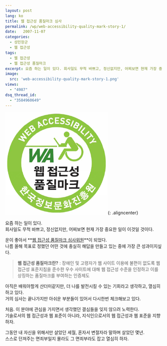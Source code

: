```yaml
---
layout: post
lang: ko
title: 웹 접근성 품질마크 심사
permalink: /wp/web-accessibility-quality-mark-story-1/
date:   2007-11-07
categories:
  - 성민장군
  - 웹 접근성
tags:
  - 웹 접근성
  - 웹 접근성 품질마크
excerpt: 요즘 하는 일이 있다. 회사일도 무척 바쁘고, 정신없지만, 어찌보면 현재 가장 중요한 일이 이것일 것이다. 운이 좋아서 웹 접근성 품질마크 심사위원이 되었다. 나름 올해 목표로 정했던 어떤 것에 충실히 해답을 만들고 있는 중에 가장 큰 성과이지싶다. 아직은 배워야할게 산더미같지만,  나를 발전시킬 수 있는 기회라고 생각하고, 열심히 하고 있다. 거의 심사는 끝나가지만 아쉬운 부분들이 있어서 다시한번 체크해보고 있다. 처음. 이 분야에 관심을 가지면서 생각했던 결심들을 잊지 않으려 노력한다. 기술로서의 웹 접근성과 웹 표준이 아니라, 지식인으로서의 웹 접근성과 웹 표준을 지향하자. [...]
image:
  src: 'web-accessibility-quality-mark-story-1.png'
views:
  - "4987"
dsq_thread_id:
  - "3584960649"
---
```


![한국정보문화진흥원 웹 접근성 품질마크](/assets/img/2007/071108_img_01.gif){: .aligncenter}

요즘 하는 일이 있다.  
회사일도 무척 바쁘고, 정신없지만, 어찌보면 현재 가장 중요한 일이 이것일 것이다.  

운이 좋아서 **[웹 접근성 품질마크 심사위원](//www.iabf.or.kr/Lab/Certification)**이 되었다.  
나름 올해 목표로 정했던 어떤 것에 충실히 해답을 만들고 있는 중에 가장 큰 성과이지싶다.  

> **웹 접근성 품질마크란?**
> :  장애인 및 고령자가 웹 사이트 이용에 불편이 없도록 웹 접근성 표준지침을 준수한 우수 사이트에 대해 웹 접근성 수준을 인정하고 이를 상징하는 품질마크를 부여하는 인증제도

아직은 배워야할게 산더미같지만, 더 나를 발전시킬 수 있는 기회라고 생각하고, 열심히 하고 있다.  
거의 심사는 끝나가지만 아쉬운 부분들이 있어서 다시한번 체크해보고 있다.

처음. 이 분야에 관심을 가지면서 생각했던 결심들을 잊지 않으려 노력한다.  
기술로서의 웹 접근성과 웹 표준이 아니라, 지식인으로서의 웹 접근성과 웹 표준을 지향하자.

그동안 내 자신을 위해서만 살았던 세월, 혼자서 변절자라 말하며 살았던 몇년.  
스스로 던져주는 면죄부일지 몰라도 그 면죄부라도 잡고 열심히 하자.
